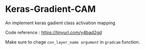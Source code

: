 # Keras-Gradient-CAM
An implement keras gadient class activation mapping

Code reference : https://tinyurl.com/y4bad2gd

Make sure to chage `con_layer_name argument` in `gradcam` function.

